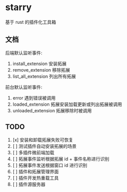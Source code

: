 # starry

基于 rust 的插件化工具箱

## 文档

后端默认监听事件:

1. install_extension 安装拓展
2. remove_extension 移除拓展
3. list_all_extension 列出所有拓展

前台默认监听事件:

1. error 遇到错误被调用
2. loaded_extension 拓展安装加载更新或列出拓展被调用
3. unloaded_extension 拓展移除时被调用

## TODO

1. [x] 安装和卸载拓展失败可恢复
2. [ ] 测试插件自动安装拓展的场景
3. [ ] 多插件微前端加载
3. [ ] 拓展事件监听根据拓展 id + 事件名称进行识别
3. [ ] 拓展事件发送根据窗口 id 进行识别
4. [ ] 插件和拓展管理界面
5. [ ] 插件开发热重载工具
5. [ ] 插件源服务器